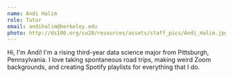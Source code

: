 ```yaml
---
name: Andi Halim
role: Tutor
email: andihalim@berkeley.edu
photo: http://ds100.org/su20/resources/assets/staff_pics/Andi_Halim.jpg
---
```


Hi, I'm Andi! I'm a rising third-year data science major from Pittsburgh, Pennsylvania. I love taking spontaneous road trips, making weird Zoom backgrounds, and creating Spotify playlists for everything that I do. 
